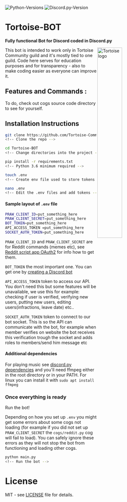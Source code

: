 ![Python-Versions](https://img.shields.io/badge/python-3.6%20%7C%203.7-blue?style=flat-square)
![Discord.py-Version](https://img.shields.io/badge/discord.py-1.3.2-blue?style=flat-square)

# Tortoise-BOT
**Fully functional Bot for Discord coded in Discord.py**

<img alt="Tortoise logo" align="right" src="https://i.imgur.com/7LrGjdG.jpg" width=40%>

This bot is intended to work only in Tortoise Community guild and it's
mostly tied to one guild. Code here serves for education purposes and for
transparency - also to make coding easier as everyone can improve it.

## Features and Commands :

To do, check out cogs source code directory to see for yourself.

## Installation Instructions

```bash
git clone https://github.com/Tortoise-Community/Tortoise-BOT.git
<!-- Clone the repo -->  

cd Tortoise-BOT
<!-- Change directories into the project -->

pip install -r requirements.txt
<!-- Python 3.6 minimum required -->

touch .env
<!-- Create env file used to store tokens -->

nano .env
<!-- Edit the .env files and add tokens -->
```

#### Sample layout of `.env` file

```bash
PRAW_CLIENT_ID=put_something_here
PRAW_CLIENT_SECRET=put_something_here
BOT_TOKEN=put_something_here
API_ACCESS_TOKEN =put_something_here
SOCKET_AUTH_TOKEN=put_something_here
```

`PRAW_CLIENT_ID` and `PRAW_CLIENT_SECRET`
are for Reddit commands (memes etc), see [Reddit script app OAuth2](https://github.com/reddit-archive/reddit/wiki/OAuth2)
for info how to get them.

`BOT_TOKEN` the most important one. You can get one by [creating a Discord bot](https://discordapp.com/developers/applications)

`API_ACCESS_TOKEN` token to access our API. You don't need this but some features
will be unavailable, we use this for example: checking if user is verified,
verifying new users, putting new users, editing users(infractions, leave date) etc..

`SOCKET_AUTH_TOKEN` token to connect to our bot socket. 
This is so the API can communicate with the bot,
for example when member verifies on website the bot receives this verification trough the socket
and adds roles to members/send him message etc

#### Additional dependencies

For playing music see [discord.py dependencies](https://discordpy.readthedocs.io/en/latest/intro.html#installing)
and you'll need ffmpeg either in the root directory or in your PATH.
For linux you can install it with `sudo apt install ffmpeg`

### Once everything is ready

Run the bot!

Depending on how you set up `.env` you might get some errors about some cogs not loading 
(for example if you did not set up `PRAW_CLIENT_SECRET` the `cogs/reddit.py` cog will fail to load).
You can safely ignore these errors as they will not stop the bot from functioning and loading other cogs.

```bash
python main.py
<!-- Run the bot -->
```

# License

MIT - see [LICENSE](LICENSE) file for details.